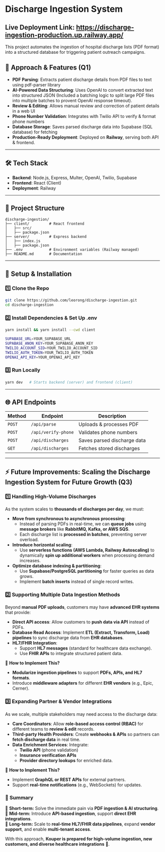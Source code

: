 # Discharge Ingestion System

## Live Deployment Link: https://discharge-ingestion-production.up.railway.app/

This project automates the ingestion of hospital discharge lists (PDF format) into a structured database for triggering patient outreach campaigns.

## 🚀 Approach & Features (Q1)

- **PDF Parsing**: Extracts patient discharge details from PDF files to text using pdf-parser library
- **AI-Powered Data Structuring**: Uses OpenAI to convert extracted text into structured JSON (Included a batching logic to split large PDF files into multiple batches to provent OpenAI response timeout).
- **Review & Editing**: Allows manual review and correction of patient details in a web UI
- **Phone Number Validation**: Integrates with Twilio API to verify & format phone numbers
- **Database Storage**: Saves parsed discharge data into Supabase (SQL database) for fetching
- **Production-Ready Deployment**: Deployed on **Railway**, serving both API & frontend.

---

## 🛠 Tech Stack

- **Backend**: Node.js, Express, Multer, OpenAI, Twilio, Supabase
- **Frontend**: React (Client)
- **Deployment**: Railway

---

## 📂 Project Structure

```
discharge-ingestion/
├── client/         # React frontend
│   ├── src/
│   ├── package.json
├── server/         # Express backend
│   ├── index.js
│   ├── package.json
├── .env            # Environment variables (Railway managed)
├── README.md       # Documentation
```

---

## 🔧 Setup & Installation

### 1️⃣ Clone the Repo

```sh
git clone https://github.com/leorong/discharge-ingestion.git
cd discharge-ingestion
```

### 2️⃣ Install Dependencies & Set Up .env

```sh
yarn install && yarn install --cwd client
```
```sh
SUPABASE_URL=YOUR_SUPABASE_URL
SUPABASE_ANON_KEY=YOUR_SUPABASE_ANON_KEY  
TWILIO_ACCOUNT_SID=YOUR_TWILIO_ACCOUNT_SID
TWILIO_AUTH_TOKEN=YOUR_TWILIO_AUTH_TOKEN
OPENAI_API_KEY=YOUR_OPENAI_API_KEY
```

### 3️⃣ Run Locally

```sh
yarn dev   # Starts backend (server) and frontend (client)
```

---

## 🌐 API Endpoints

| Method | Endpoint            | Description               |
|--------|---------------------|---------------------------|
| `POST` | `/api/parse`        | Uploads & processes PDF  |
| `POST` | `/api/verify-phone` | Validates phone numbers  |
| `POST` | `/api/discharges`   | Saves parsed discharge data |
| `GET`  | `/api/discharges`   | Fetches stored discharges |

---

## ⚡ Future Improvements: Scaling the Discharge Ingestion System for Future Growth (Q3)

### 1️⃣ Handling High-Volume Discharges

As the system scales to **thousands of discharges per day**, we must:
- **Move from synchronous to asynchronous processing**:
  - Instead of parsing PDFs in real-time, we can **queue jobs** using **message brokers** like **RabbitMQ, Kafka, or AWS SQS**.
  - Each discharge list is **processed in batches**, preventing server overload.
- **Introduce horizontal scaling**:
  - Use **serverless functions (AWS Lambda, Railway Autoscaling)** to dynamically **spin up additional workers** when processing demand increases.
- **Optimize database indexing & partitioning**:
  - Use **Supabase/PostgreSQL partitioning** for faster queries as data grows.
  - Implement **batch inserts** instead of single record writes.

### 2️⃣ Supporting Multiple Data Ingestion Methods

Beyond **manual PDF uploads**, customers may have **advanced EHR systems** that provide:
- **Direct API access**: Allow customers to **push data via API** instead of PDFs.
- **Database Read Access**: Implement **ETL (Extract, Transform, Load) pipelines** to sync discharge data from **EHR databases**.
- **HL7/FHIR Integration**:
  - Support **HL7 messages** (standard for healthcare data exchange).
  - Use **FHIR APIs** to integrate structured patient data.

📌 **How to Implement This?**
- **Modularize ingestion pipelines** to support **PDFs, APIs, and HL7 formats**.
- Introduce **middleware adapters** for different **EHR vendors** (e.g., Epic, Cerner).

### 3️⃣ Expanding Partner & Vendor Integrations

As we scale, multiple stakeholders may need access to the discharge data:
- **Care Coordinators**: Allow **role-based access control (RBAC)** for different teams to **review & edit** records.
- **Third-party Health Providers**: Create **webhooks & APIs** so partners can **fetch discharge data** in real time.
- **Data Enrichment Services**: Integrate:
  - **Twilio API** (phone validation)
  - **Insurance verification APIs**
  - **Provider directory lookups** for enriched data.

📌 **How to Implement This?**
- Implement **GraphQL or REST APIs** for external partners.
- Support **real-time notifications** (e.g., WebSockets) for updates.

### 🎯 Summary

🔹 **Short-term:** Solve the immediate pain via **PDF ingestion & AI structuring**.  
🔹 **Mid-term:** Introduce **API-based ingestion**, support **direct EHR integrations**.  
🔹 **Long-term:** Scale to **real-time HL7/FHIR data pipelines**, expand **vendor support**, and enable **multi-tenant access**.  

With this approach, **Kouper is prepared for high-volume ingestion, new customers, and diverse healthcare integrations** 🚀.




